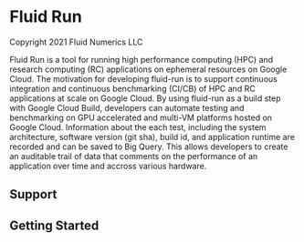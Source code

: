 # Fluid Run
Copyright 2021 Fluid Numerics LLC


Fluid Run is a tool for running high performance computing (HPC) and research computing (RC) applications on ephemeral resources on Google Cloud. The motivation for developing fluid-run is to support continuous integration and continuous benchmarking (CI/CB) of HPC and RC applications at scale on Google Cloud.  By using fluid-run as a build step with Google Cloud Build, developers can automate testing and benchmarking on GPU accelerated and multi-VM platforms hosted on Google Cloud. Information about the each test, including the system architecture, software version (git sha), build id, and application runtime are recorded and can be saved to Big Query. This allows developers to create an auditable trail of data that comments on the performance of an application over time and accross various hardware.

## Support


## Getting Started
